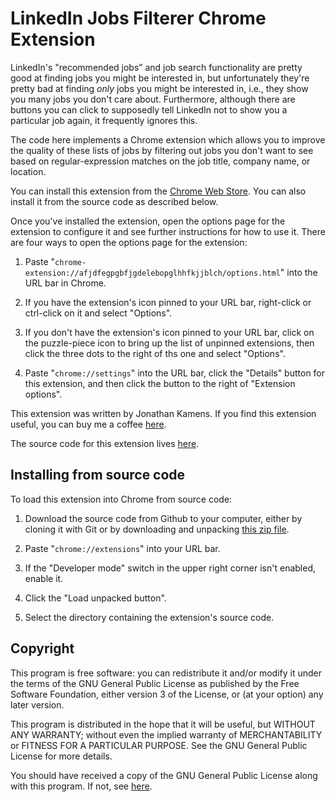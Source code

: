 # LinkedIn Jobs Filterer Chrome Extension

LinkedIn's "recommended jobs” and job search functionality are pretty
good at finding jobs you might be interested in, but unfortunately
they're pretty bad at finding *only* jobs you might be interested in,
i.e., they show you many jobs you don't care about. Furthermore,
although there are buttons you can click to supposedly tell LinkedIn
not to show you a particular job again, it frequently ignores this.

The code here implements a Chrome extension which allows you to
improve the quality of these lists of jobs by filtering out jobs you
don't want to see based on regular-expression matches on the job
title, company name, or location.

You can install this extension from the [Chrome Web Store][cws]. You
can also install it from the source code as described below.

Once you've installed the extension, open the options page for the
extension to configure it and see further instructions for how to use
it. There are four ways to open the options page for the extension:

1. Paste
   "`chrome-extension://afjdfegpgbfjgdelebopglhhfkjjblch/options.html`"
   into the URL bar in Chrome.

2. If you have the extension's icon pinned to your URL bar,
   right-click or ctrl-click on it and select "Options".

3. If you don't have the extension's icon pinned to your URL bar,
   click on the puzzle-piece icon to bring up the list of unpinned
   extensions, then click the three dots to the right of ths one and
   select "Options".

4. Paste "`chrome://settings`" into the URL bar, click the "Details"
   button for this extension, and then click the button to the right
   of "Extension options".

This extension was written by Jonathan Kamens. If you find this
extension useful, you can buy me a coffee [here][blog].

The source code for this extension lives [here][github].

## Installing from source code

To load this extension into Chrome from source code:

1. Download the source code from Github to your computer, either by
   cloning it with Git or by downloading and unpacking
   [this zip file][zip].

2. Paste "`chrome://extensions`" into your URL bar.

3. If the "Developer mode" switch in the upper right corner isn't
   enabled, enable it.

4. Click the "Load unpacked button".

5. Select the directory containing the extension's source code.

## Copyright

This program is free software: you can redistribute it and/or modify
it under the terms of the GNU General Public License as published by
the Free Software Foundation, either version 3 of the License, or (at
your option) any later version.

This program is distributed in the hope that it will be useful, but
WITHOUT ANY WARRANTY; without even the implied warranty of
MERCHANTABILITY or FITNESS FOR A PARTICULAR PURPOSE. See the GNU
General Public License for more details.

You should have received a copy of the GNU General Public License
along with this program. If not, see [here][gpl].

[cws]: https://chrome.google.com/webstore/detail/linkedin-jobs-filterer/afjdfegpgbfjgdelebopglhhfkjjblch/
[blog]: https://blog.kamens.us/support-my-blog
[github]: https://github.com/jikamens/linkedin-job-filterer
[gpl]: https://www.gnu.org/licenses/
[zip]: https://github.com/jikamens/linkedin-job-filterer/archive/refs/heads/main.zip
